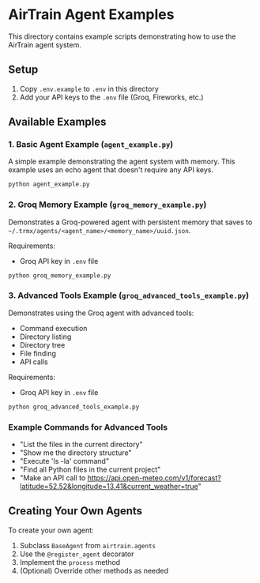 # AirTrain Agent Examples

This directory contains example scripts demonstrating how to use the AirTrain agent system.

## Setup

1. Copy `.env.example` to `.env` in this directory
2. Add your API keys to the `.env` file (Groq, Fireworks, etc.)

## Available Examples

### 1. Basic Agent Example (`agent_example.py`)

A simple example demonstrating the agent system with memory. This example uses an echo agent that doesn't require any API keys.

```bash
python agent_example.py
```

### 2. Groq Memory Example (`groq_memory_example.py`)

Demonstrates a Groq-powered agent with persistent memory that saves to `~/.trmx/agents/<agent_name>/<memory_name>/uuid.json`.

Requirements:
- Groq API key in `.env` file

```bash
python groq_memory_example.py
```

### 3. Advanced Tools Example (`groq_advanced_tools_example.py`)

Demonstrates using the Groq agent with advanced tools:
- Command execution
- Directory listing
- Directory tree
- File finding
- API calls

Requirements:
- Groq API key in `.env` file

```bash
python groq_advanced_tools_example.py
```

### Example Commands for Advanced Tools

- "List the files in the current directory"
- "Show me the directory structure"
- "Execute 'ls -la' command"
- "Find all Python files in the current project"
- "Make an API call to https://api.open-meteo.com/v1/forecast?latitude=52.52&longitude=13.41&current_weather=true"

## Creating Your Own Agents

To create your own agent:

1. Subclass `BaseAgent` from `airtrain.agents`
2. Use the `@register_agent` decorator
3. Implement the `process` method
4. (Optional) Override other methods as needed 